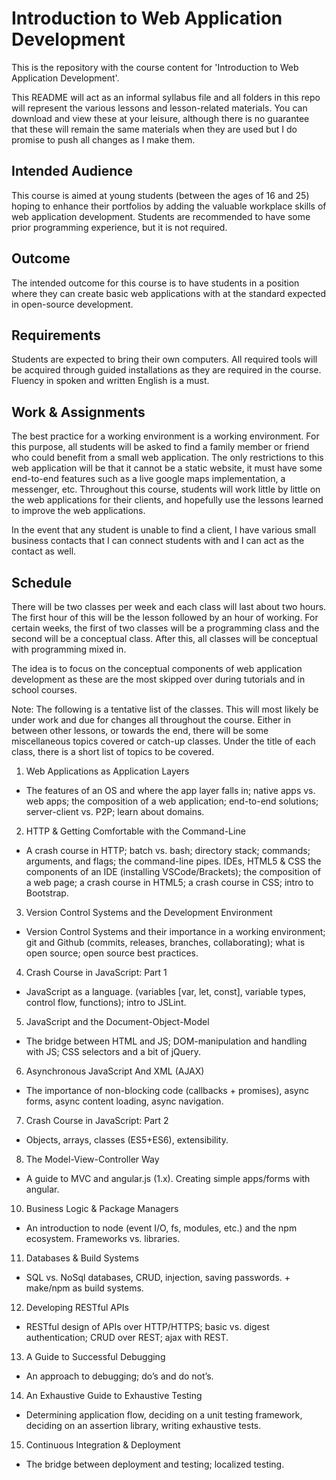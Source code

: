 # Introduction to Web Application Development

This is the repository with the course content for 'Introduction to Web Application Development'.

This README will act as an informal syllabus file and all folders in this repo will represent the
various lessons and lesson-related materials. You can download and view these at your leisure, although
there is no guarantee that these will remain the same materials when they are used but I do promise to
push all changes as I make them.

## Intended Audience

This course is aimed at young students (between the ages of 16 and 25) hoping to enhance their portfolios by adding the
valuable workplace skills of web application development. Students are recommended to have some prior programming experience,
but it is not required.

## Outcome

The intended outcome for this course is to have students in a position where they can create basic web applications with at
the standard expected in open-source development.

## Requirements

Students are expected to bring their own computers. All required tools will be acquired through guided installations as they
are required in the course. Fluency in spoken and written English is a must.

## Work & Assignments

The best practice for a working environment is a working environment. For this purpose, all students will be asked to find a
family member or friend who could benefit from a small web application. The only restrictions to this web application will be
that it cannot be a static website, it must have some end-to-end features such as a live google maps implementation, a messenger,
etc. Throughout this course, students will work little by little on the web applications for their clients, and hopefully use the
lessons learned to improve the web applications.

In the event that any student is unable to find a client, I have various small business contacts that I can connect students with
and I can act as the contact as well.

## Schedule

There will be two classes per week and each class will last about two hours. The first hour of this will be the lesson followed
by an hour of working. For certain weeks, the first of two classes will be a programming class and the second will be a conceptual
class. After this, all classes will be conceptual with programming mixed in.

The idea is to focus on the conceptual components of web application development as these are the most skipped over during
tutorials and in school courses.

Note: The following is a tentative list of the classes. This will most likely be under work and due for changes all throughout
the course. Either in between other lessons, or towards the end, there will be some miscellaneous topics covered or catch-up
classes. Under the title of each class, there is a short list of topics to be covered.

1. Web Applications as Application Layers
 - The features of an OS and where the app layer falls in; native apps vs. web apps; the composition of a web application;
 end-to-end solutions; server-client vs. P2P; learn about domains.
2. HTTP & Getting Comfortable with the Command-Line
 - A crash course in HTTP; batch vs. bash; directory stack; commands; arguments, and flags; the command-line pipes. IDEs,
 HTML5 & CSS the components of an IDE (installing VSCode/Brackets); the composition of a web page; a crash course in HTML5;
 a crash course in CSS; intro to Bootstrap.
3. Version Control Systems and the Development Environment
 - Version Control Systems and their importance in a working environment; git and Github (commits, releases, branches, collaborating); what is open source; open source best practices.
4. Crash Course in JavaScript: Part 1
 - JavaScript as a language. (variables [var, let, const], variable types, control flow, functions); intro to JSLint.
5. JavaScript and the Document-Object-Model
 - The bridge between HTML and JS; DOM-manipulation and handling with JS; CSS selectors and a bit of jQuery.
6. Asynchronous JavaScript And XML (AJAX)
 - The importance of non-blocking code (callbacks + promises), async forms, async content loading, async navigation.
7. Crash Course in JavaScript: Part 2
 - Objects, arrays, classes (ES5+ES6), extensibility.
8. The Model-View-Controller Way
 - A guide to MVC and angular.js (1.x). Creating simple apps/forms with angular.
10. Business Logic & Package Managers
 - An introduction to node (event I/O, fs, modules, etc.) and the npm ecosystem. Frameworks vs. libraries.
11. Databases & Build Systems
 - SQL vs. NoSql databases, CRUD, injection, saving passwords. + make/npm as build systems.
12. Developing RESTful APIs
 - RESTful design of APIs over HTTP/HTTPS; basic vs. digest authentication; CRUD over REST; ajax with REST.
13. A Guide to Successful Debugging
 - An approach to debugging; do’s and do not’s.
14. An Exhaustive Guide to Exhaustive Testing
 - Determining application flow, deciding on a unit testing framework, deciding on an assertion library, writing exhaustive tests.
15. Continuous Integration & Deployment
 - The bridge between deployment and testing; localized testing.